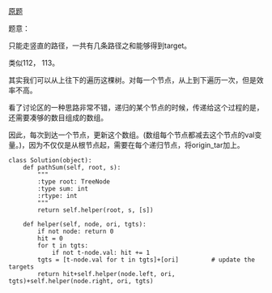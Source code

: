 [原题](https://leetcode.com/problems/path-sum-iii/)

题意：

只能走竖直的路径，一共有几条路径之和能够得到target。

类似112， 113。

其实我们可以从上往下的遍历这棵树。对每一个节点，从上到下遍历一次，但是效率不高。

看了讨论区的一种思路非常不错，递归的某个节点的时候，传递给这个过程的是，还需要凑够的数目组成的数组。

因此，每次到达一个节点，更新这个数组。(数组每个节点都减去这个节点的val变量。)，因为不仅仅是从根节点起，需要在每个递归节点，将origin_tar加上。

```
class Solution(object):
    def pathSum(self, root, s):
        """
        :type root: TreeNode
        :type sum: int
        :rtype: int
        """
        return self.helper(root, s, [s])

    def helper(self, node, ori, tgts):
        if not node: return 0
        hit = 0
        for t in tgts:
            if not t-node.val: hit += 1
        tgts = [t-node.val for t in tgts]+[ori]         # update the targets
        return hit+self.helper(node.left, ori, tgts)+self.helper(node.right, ori, tgts)
```

